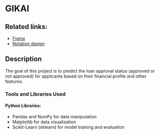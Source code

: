 # GIKAI
## Related links:
- [Figma](https://www.figma.com/design/jOzTUk7NhmJicNSqzc3bp4/Mortgage?node-id=2-3&t=1ido27xw4pG9GFi6-1)
- [Notation design](url)
## Description
The goal of this project is to predict the loan approval status (approved or not approved) for applicants based on their financial profile and other features.
### Tools and Libraries Used
#### Python Libraries:
- Pandas and NumPy for data manipulation
- Matplotlib for data visualization
- Scikit-Learn (sklearn) for model training and evaluation
